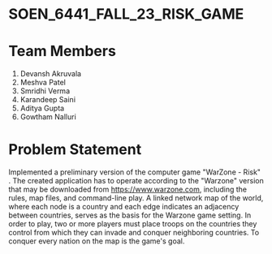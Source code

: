 # SOEN_6441_FALL_23_RISK_GAME

# Team Members

1. Devansh Akruvala
2. Meshva Patel
3. Smridhi Verma
4. Karandeep Saini
5. Aditya Gupta
6. Gowtham Nalluri

# Problem Statement 

Implemented a preliminary version of the computer game "WarZone - Risk" . The created application has to operate according to the "Warzone" version that may be downloaded from https://www.warzone.com, including the rules, map files, and command-line play. A linked network map of the world, where each node is a country and each edge indicates an adjacency between countries, serves as the basis for the Warzone game setting. In order to play, two or more players must place troops on the countries they control from which they can invade and conquer neighboring countries. To conquer every nation on the map is the game's goal.
